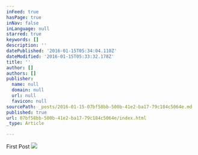 ```yaml
---
inFeed: true
hasPage: true
inNav: false
inLanguage: null
starred: true
keywords: []
description: ''
datePublished: '2016-01-15T05:34:04.110Z'
dateModified: '2016-01-15T05:33:32.178Z'
title: ''
author: []
authors: []
publisher:
  name: null
  domain: null
  url: null
  favicon: null
sourcePath: _posts/2016-01-15-07bf58bb-500b-41e2-ba17-79c184c5064e.md
published: true
url: 07bf58bb-500b-41e2-ba17-79c184c5064e/index.html
_type: Article

---
```

First Post
![](https://the-grid-user-content.s3-us-west-2.amazonaws.com/0a8814ff-9f65-47a4-89df-4b7864e891f2.jpg)